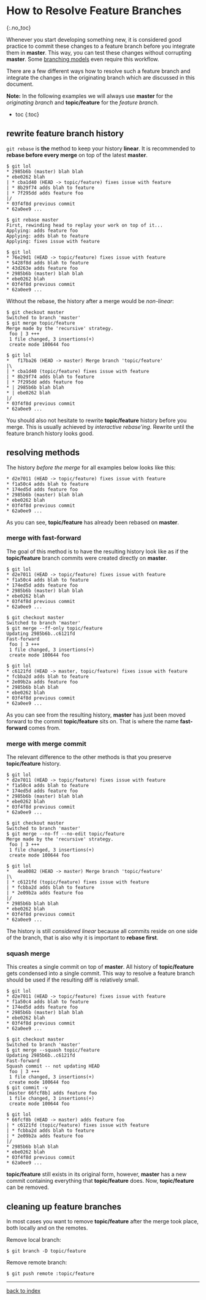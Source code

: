 # How to Resolve Feature Branches
{:.no_toc}

Whenever you start developing something new, it is considered good practice to commit these changes to a feature branch before you integrate them in **master**. This way, you can test these changes without corrupting **master**. Some [branching models](branching-models.md) even require this workflow.

There are a few different ways how to resolve such a feature branch and integrate the changes in the originating branch which are discussed in this document.

**Note:** In the following examples we will always use **master** for the *originating branch* and **topic/feature** for the *feature branch*.

* toc
{:toc}

## rewrite feature branch history

`git rebase` is **the** method to keep your history **linear**. It is recommended to **rebase before every merge** on top of the latest **master**.

```console
$ git lol
* 2985b6b (master) blah blah
* ebe0262 blah
| * cba1d40 (HEAD -> topic/feature) fixes issue with feature
| * 8b29f74 adds blah to feature
| * 7f295dd adds feature foo
|/
* 03f4f8d previous commit
* 62a0ee9 ...

$ git rebase master
First, rewinding head to replay your work on top of it...
Applying: adds feature foo
Applying: adds blah to feature
Applying: fixes issue with feature

$ git lol
* 76e29d1 (HEAD -> topic/feature) fixes issue with feature
* 5428f8d adds blah to feature
* 43d263e adds feature foo
* 2985b6b (master) blah blah
* ebe0262 blah
* 03f4f8d previous commit
* 62a0ee9 ...
```

Without the rebase, the history after a merge would be *non-linear*:

```console
$ git checkout master
Switched to branch 'master'
$ git merge topic/feature
Merge made by the 'recursive' strategy.
 foo | 3 +++
 1 file changed, 3 insertions(+)
 create mode 100644 foo

$ git lol
*   f17ba26 (HEAD -> master) Merge branch 'topic/feature'
|\
| * cba1d40 (topic/feature) fixes issue with feature
| * 8b29f74 adds blah to feature
| * 7f295dd adds feature foo
* | 2985b6b blah blah
* | ebe0262 blah
|/
* 03f4f8d previous commit
* 62a0ee9 ...
```

You should also not hesitate to rewrite **topic/feature** history before you merge. This is usually achieved by *interactive rebase'ing*. Rewrite until the feature branch history looks good.

## resolving methods

The history *before the merge* for all examples below looks like this:

```
* d2e7011 (HEAD -> topic/feature) fixes issue with feature
* f1a50c4 adds blah to feature
* 174ed5d adds feature foo
* 2985b6b (master) blah blah
* ebe0262 blah
* 03f4f8d previous commit
* 62a0ee9 ...
```

As you can see, **topic/feature** has already been rebased on **master**.

### merge with fast-forward

The goal of this method is to have the resulting history look like as if the **topic/feature** branch commits were created directly on **master**.

```console
$ git lol
* d2e7011 (HEAD -> topic/feature) fixes issue with feature
* f1a50c4 adds blah to feature
* 174ed5d adds feature foo
* 2985b6b (master) blah blah
* ebe0262 blah
* 03f4f8d previous commit
* 62a0ee9 ...

$ git checkout master
Switched to branch 'master'
$ git merge --ff-only topic/feature
Updating 2985b6b..c6121fd
Fast-forward
 foo | 3 +++
 1 file changed, 3 insertions(+)
 create mode 100644 foo

$ git lol
* c6121fd (HEAD -> master, topic/feature) fixes issue with feature
* fcbba2d adds blah to feature
* 2e09b2a adds feature foo
* 2985b6b blah blah
* ebe0262 blah
* 03f4f8d previous commit
* 62a0ee9 ...
```

As you can see from the resulting history, **master** has just been moved forward to the commit **topic/feature** sits on. That is where the name **fast-forward** comes from.

### merge with merge commit

The relevant difference to the other methods is that you preserve **topic/feature** history.

```console
$ git lol
* d2e7011 (HEAD -> topic/feature) fixes issue with feature
* f1a50c4 adds blah to feature
* 174ed5d adds feature foo
* 2985b6b (master) blah blah
* ebe0262 blah
* 03f4f8d previous commit
* 62a0ee9 ...

$ git checkout master
Switched to branch 'master'
$ git merge --no-ff --no-edit topic/feature
Merge made by the 'recursive' strategy.
 foo | 3 +++
 1 file changed, 3 insertions(+)
 create mode 100644 foo

$ git lol
*   4ea0082 (HEAD -> master) Merge branch 'topic/feature'
|\
| * c6121fd (topic/feature) fixes issue with feature
| * fcbba2d adds blah to feature
| * 2e09b2a adds feature foo
|/
* 2985b6b blah blah
* ebe0262 blah
* 03f4f8d previous commit
* 62a0ee9 ...
```

The history is still *considered linear* because all commits reside on one side of the branch, that is also why it is important to **rebase first**.

### squash merge

This creates a single commit on top of **master**. All history of **topic/feature** gets condensed into a single commit. This way to resolve a feature branch should be used if the resulting diff is relatively small.

```console
$ git lol
* d2e7011 (HEAD -> topic/feature) fixes issue with feature
* f1a50c4 adds blah to feature
* 174ed5d adds feature foo
* 2985b6b (master) blah blah
* ebe0262 blah
* 03f4f8d previous commit
* 62a0ee9 ...

$ git checkout master
Switched to branch 'master'
$ git merge --squash topic/feature
Updating 2985b6b..c6121fd
Fast-forward
Squash commit -- not updating HEAD
 foo | 3 +++
 1 file changed, 3 insertions(+)
 create mode 100644 foo
$ git commit -v
[master 66fcf8b] adds feature foo
 1 file changed, 3 insertions(+)
 create mode 100644 foo

$ git lol
* 66fcf8b (HEAD -> master) adds feature foo
| * c6121fd (topic/feature) fixes issue with feature
| * fcbba2d adds blah to feature
| * 2e09b2a adds feature foo
|/
* 2985b6b blah blah
* ebe0262 blah
* 03f4f8d previous commit
* 62a0ee9 ...
```

**topic/feature** still exists in its original form, however, **master** has a new commit containing everything that **topic/feature** does. Now, **topic/feature** can be removed.

## cleaning up feature branches

In most cases you want to remove **topic/feature** after the merge took place, both locally and on the remotes.

Remove local branch:

```console
$ git branch -D topic/feature
```

Remove remote branch:

```console
$ git push remote :topic/feature
```

---

[back to index](index.html)
